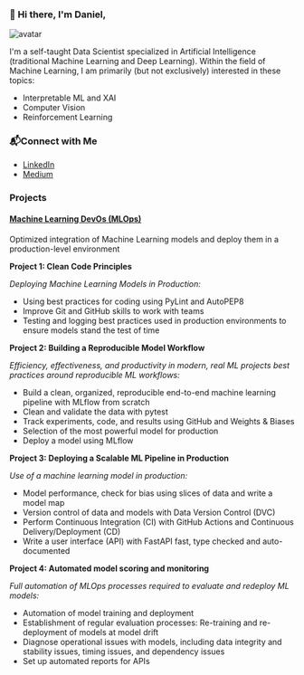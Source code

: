 ### 👋 Hi there, I'm Daniel,

![avatar](https://images.weserv.nl/?url=avatars.githubusercontent.com/u/53251018?v=4&h=150&w=150&fit=cover&mask=circle&maxage=7d)

I'm a self-taught Data Scientist specialized in Artificial Intelligence (traditional Machine Learning and Deep Learning). Within the field of Machine Learning, I am primarily (but not exclusively) interested in these topics:
* Interpretable ML and XAI
* Computer Vision
* Reinforcement Learning

### 📬Connect with Me
* [LinkedIn](https://www.linkedin.com/in/danielkleine5)
* [Medium](https://dkleine.medium.com/)


### Projects

#### [Machine Learning DevOs (MLOps)](https://github.com/d-kleine/Udacity_MLOps)
Optimized integration of Machine Learning models and deploy them in a production-level environment

**Project 1: Clean Code Principles**

*Deploying Machine Learning Models in Production:*
-	Using best practices for coding using PyLint and AutoPEP8
-	Improve Git and GitHub skills to work with teams
-	Testing and logging best practices used in production environments to ensure models stand the test of time

**Project 2: Building a Reproducible Model Workflow**

*Efficiency, effectiveness, and productivity in modern, real ML projects best practices around reproducible ML workflows:*
-	Build a clean, organized, reproducible end-to-end machine learning pipeline with MLflow from scratch 
-	Clean and validate the data with pytest 
-	Track experiments, code, and results using GitHub and Weights & Biases
-	Selection of the most powerful model for production
-	Deploy a model using MLflow

**Project 3: Deploying a Scalable ML Pipeline in Production**

*Use of a machine learning model in production:* 
-	Model performance, check for bias using slices of data and write a model map
-	Version control of data and models with Data Version Control (DVC) 
-	Perform Continuous Integration (CI) with GitHub Actions and Continuous Delivery/Deployment (CD)
-	Write a user interface (API) with FastAPI fast, type checked and auto-documented

**Project 4: Automated model scoring and monitoring**

*Full automation of MLOps processes required to evaluate and redeploy ML models:*
-	Automation of model training and deployment
-	Establishment of regular evaluation processes: Re-training and re-deployment of models at model drift
-	Diagnose operational issues with models, including data integrity and stability issues, timing issues, and dependency issues
-	Set up automated reports for APIs
